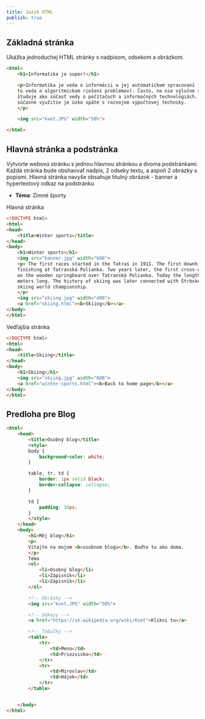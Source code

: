 ```yaml
---
title: Jazyk HTML
publish: true
---
```



## Základná stránka

Ukážka jednoduchej HTML stránky s nadpisom, odsekom a obrázkom.
```html
<html>
    <h1>Informatika je super!</h1>

    <p>Informatika je veda o informácii a jej automatickom spracovaní (je
    to veda o algoritmickom riešení problémov). Často, no nie výlučne sa
    študuje ako súčasť vedy o počítačoch a informačných technológiách. Jej
    súčasné využitie je úzko späté s rozvojom výpočtovej techniky.
    </p>

    <img src="kvet.JPG" width="50%">

</html>
```


## Hlavná stránka a podstránka

Vytvorte webovú stránku s jednou hlavnou stránkou a dvoma podstránkami. Každá stránka bude obshaovať nadpis, 2 odseky textu, a aspoň 2 obrázky s popismi.
Hlavná stránka navyše obsahuje titulný obrázok - banner a hypertextový odkaz na podstránku

- **Téma**: Zimné športy


Hlavná stránka
```html
<!DOCTYPE html>
<html>
<head>
    <title>Winter sports</title>
</head>
<body>
    <h1>Winter sports</h1>
    <img src="banner.jpg" width="600">
    <p> The first races started in the Tatras in 1911. The first downhill race was organised on the 6 km track starting at Sliezsky dom and
    finishing at Tatranská Polianka. Two years later, the first cross-country skiers set off for the race. The ski jumpers made their first jump
    on the wooden springboard over Tatranská Polianka. Today the length of the jumps makes us smile as the longest of them was only around 25
    meters long. The history of skiing was later connected with Štrbské Pleso and its centre Areál snov which in 1970 became the place of the
    skiing world championship.
    </p>
    <img src="skiing.jpg" width="400">
    <a href="skiing.html"><b>Skiing</b></a>
</body>
</html>
```


Vedľajšia stránka
```html
<!DOCTYPE html>
<html>
<head>
    <title>Skiing</title>
</head>
<body>
    <h1>Skiing</h1>
    <img src="skiing.jpg" width="600">
    <a href="winter-sports.html"><b>Back to home page</b></a>
</body>
</html>
```

## Predloha pre Blog

```html
<html>
    <head>
        <title>Osobný blog</title>
        <style>
        body {
            background-color: white;
        }

        table, tr, td {
            border: 1px solid black;
            border-collapse: collapse;
        }

        td {
            padding: 10px;
        }
        </style>
    </head>
    <body>
        <h1>Môj blog</h1>
        <p>
        Vitajte na mojom <b>osobnom blogu</b>. Buďte tu ako doma.
        </p>
        Téma
        <ol>
            <li>Osobný blog</li>
            <li>Zápisník</li>
            <li>Zápisník</li>
        </ol>

        <!-- Obrázky -->
        <img src="kvet.JPG" width="50%">

        <!-- Odkazy -->
        <a href="https://sk.wikipedia.org/wiki/Kvet">Klikni tu</a>

        <!-- Tabuľky -->
        <table>
            <tr>
                <td>Meno</td>
                <td>Priezvisko</td>
            </tr>
            <tr>
                <td>Miroslav</td>
                <td>Hájek</td>
            </tr>
        </table>


    </body>
</html>
```
